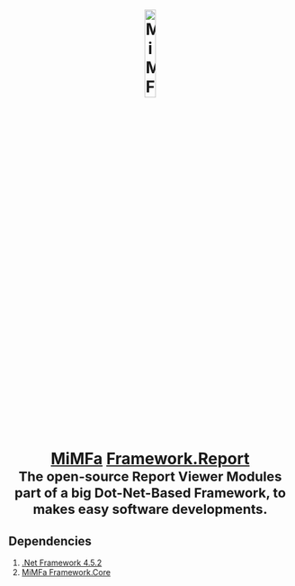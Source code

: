 <h1 align="center">
	<a href="https://framework.mimfa.net" target="_blank">
		<img alt="MiMFa Framework" width="20%" src="https://framework.mimfa.net/file/logo/logo.png"/>
		<br>
		<a href="https://github.com/mimfa">MiMFa</a> <a href="https://github.com/mimfa/Framework.Report">Framework.Report</a>
	</a>
	<br><sub>The open-source Report Viewer Modules part of a big Dot-Net-Based Framework, to makes easy software developments.</sub>
</h1>
<h2>Dependencies</h2>
<ol>
  <li><a href="https://versionsof.net/framework/4.5.2">.Net Framework 4.5.2</a></li>
  <li><a href="https://github.com/mimfa/Framework.Core">MiMFa Framework.Core</a></li>
</ol>
